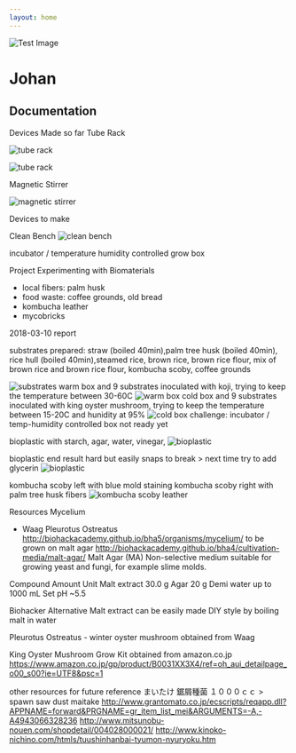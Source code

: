 ```yaml
---
layout: home
---
```



![Test Image](./BHA5.png)

# Johan
## Documentation

Devices Made so far
Tube Rack

![tube rack](./IMG_2734.JPG)

![tube rack](./IMG_2730.JPG)

Magnetic Stirrer

![magnetic stirrer](./IMG_2712.JPG)


Devices to make

Clean Bench
![clean bench](./20180312_CleanBench_v14.png)

incubator / temperature humidity controlled grow box

Project
Experimenting with Biomaterials
- local fibers: palm husk
- food waste: coffee grounds, old bread
- kombucha leather
- mycobricks

2018-03-10 report

substrates prepared:
straw (boiled 40min),palm tree husk (boiled 40min), rice hull (boiled 40min),steamed rice, brown rice, brown rice flour, mix of brown rice and brown rice flour, kombucha scoby, coffee grounds

![substrates](./IMG_2806.JPG)
warm box and 9 substrates inoculated with koji, trying to keep the temperature between 30-60C
![warm box](./IMG_2813.JPG)
cold box and 9 substrates inoculated with king oyster mushroom, trying to keep the temperature between 15-20C and hunidity at 95%
![cold box](./IMG_2817.JPG)
challenge: incubator / temp-humidity controlled box not ready yet

bioplastic with starch, agar, water, vinegar,
![bioplastic](./IMG_2835.JPG)

bioplastic end result hard but easily snaps to break > next time try to add glycerin
![bioplastic](./IMG_2839.JPG)

kombucha scoby left with blue mold staining
kombucha scoby right with palm tree husk fibers
![kombucha scoby leather](./IMG_2780.JPG)


Resources
Mycelium 
- Waag Pleurotus Ostreatus http://biohackacademy.github.io/bha5/organisms/mycelium/
to be grown on malt agar http://biohackacademy.github.io/bha4/cultivation-media/malt-agar/
Malt Agar (MA)
Non-selective medium suitable for growing yeast and fungi, for example slime molds.

Compound	Amount	Unit
Malt extract	30.0	g
Agar	20	g
Demi water	up to 1000	mL
Set pH ~5.5

Biohacker Alternative
Malt extract can be easily made DIY style by boiling malt in water

Pleurotus Ostreatus - winter oyster mushroom
obtained from Waag

King Oyster Mushroom Grow Kit
obtained from amazon.co.jp
https://www.amazon.co.jp/gp/product/B0031XX3X4/ref=oh_aui_detailpage_o00_s00?ie=UTF8&psc=1

other resources for future reference
まいたけ 鋸屑種菌 １０００ｃｃ > spawn saw dust maitake
http://www.grantomato.co.jp/ecscripts/reqapp.dll?APPNAME=forward&PRGNAME=gr_item_list_mei&ARGUMENTS=-A,-A4943066328236
http://www.mitsunobu-nouen.com/shopdetail/004028000021/
http://www.kinoko-nichino.com/htmls/tuushinhanbai-tyumon-nyuryoku.htm

